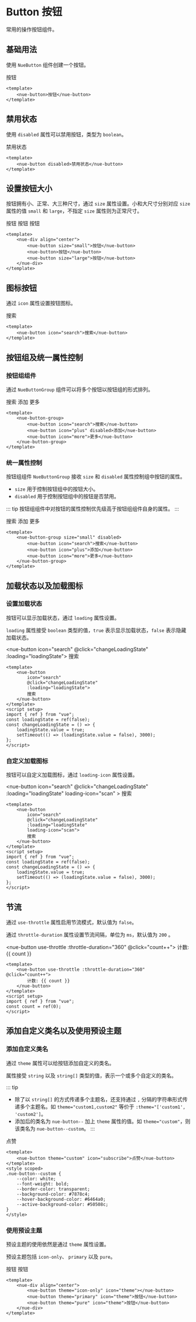 <script setup>
import { ref } from "vue";

const count = ref(0);
const loadingState = ref(false);

const changeLoadingState = () => {
    loadingState.value = true;
    setTimeout(() => {
        loadingState.value = false;
    }, 3000);
};
</script>
<style scoped>
.nue-button--custom {
    --color: white;
    --font-weight: bold;
    --border-color: transparent;
    --background-color: #7878c4;
    --hover-background-color: #6464a0;
    --active-background-color: #50508c;
}
</style>

# Button 按钮

常用的操作按钮组件。

## 基础用法

使用 `NueButton` 组件创建一个按钮。

<nue-button>按钮</nue-button>

```vue
<template>
    <nue-button>按钮</nue-button>
</template>
```

## 禁用状态

使用 `disabled` 属性可以禁用按钮，类型为 `boolean`。

<nue-button disabled>禁用状态</nue-button>

```vue
<template>
    <nue-button disabled>禁用状态</nue-button>
</template>
```

## 设置按钮大小

按钮拥有小、正常、大三种尺寸，通过 `size` 属性设置。小和大尺寸分别对应 `size` 属性的值 `small` 和 `large`，不指定 `size` 属性则为正常尺寸。

<nue-div align="center">
    <nue-button size="small">按钮</nue-button>
    <nue-button>按钮</nue-button>
    <nue-button size="large">按钮</nue-button>
</nue-div>

```vue
<template>
    <nue-div align="center">
        <nue-button size="small">按钮</nue-button>
        <nue-button>按钮</nue-button>
        <nue-button size="large">按钮</nue-button>
    </nue-div>
</template>
```

## 图标按钮

通过 `icon` 属性设置按钮图标。

<nue-button icon="search">搜索</nue-button>

```vue
<template>
    <nue-button icon="search">搜索</nue-button>
</template>
```

## 按钮组及统一属性控制

### 按钮组组件

通过 `NueButtonGroup` 组件可以将多个按钮以按钮组的形式排列。

<nue-button-group>
    <nue-button icon="search">搜索</nue-button>
    <nue-button icon="plus">添加</nue-button>
    <nue-button icon="more">更多</nue-button>
</nue-button-group>

```vue
<template>
    <nue-button-group>
        <nue-button icon="search">搜索</nue-button>
        <nue-button icon="plus" disabled>添加</nue-button>
        <nue-button icon="more">更多</nue-button>
    </nue-button-group>
</template>
```

### 统一属性控制

按钮组组件 `NueButtonGroup` 接收 `size` 和 `disabled` 属性控制组中按钮的属性。

-   `size` 用于控制按钮组中的按钮大小。
-   `disabled` 用于控制按钮组中的按钮是否禁用。

::: tip
按钮组组件中对按钮的属性控制优先级高于按钮组组件自身的属性。
:::

<nue-div>
    <nue-button-group size="small" disabled>
        <nue-button icon="search">搜索</nue-button>
        <nue-button icon="plus">添加</nue-button>
        <nue-button icon="more">更多</nue-button>
    </nue-button-group>
</nue-div>

```vue
<template>
    <nue-button-group size="small" disabled>
        <nue-button icon="search">搜索</nue-button>
        <nue-button icon="plus">添加</nue-button>
        <nue-button icon="more">更多</nue-button>
    </nue-button-group>
</template>
```

## 加载状态以及加载图标

### 设置加载状态

按钮可以显示加载状态，通过 `loading` 属性设置。

`loading` 属性接受 `boolean` 类型的值，`true` 表示显示加载状态，`false` 表示隐藏加载状态。

<nue-button icon="search" @click="changeLoadingState" :loading="loadingState">
搜索
</nue-button>

```vue
<template>
    <nue-button
        icon="search"
        @click="changeLoadingState"
        :loading="loadingState">
        搜索
    </nue-button>
</template>
<script setup>
import { ref } from "vue";
const loadingState = ref(false);
const changeLoadingState = () => {
    loadingState.value = true;
    setTimeout(() => (loadingState.value = false), 3000);
};
</script>
```

### 自定义加载图标

按钮可以自定义加载图标，通过 `loading-icon` 属性设置。

<nue-button icon="search" @click="changeLoadingState" :loading="loadingState" loading-icon="scan" >
    搜索
</nue-button>

```vue
<template>
    <nue-button
        icon="search"
        @click="changeLoadingState"
        :loading="loadingState"
        loading-icon="scan">
        搜索
    </nue-button>
</template>
<script setup>
import { ref } from "vue";
const loadingState = ref(false);
const changeLoadingState = () => {
    loadingState.value = true;
    setTimeout(() => (loadingState.value = false), 3000);
};
</script>
```

## 节流

通过 `use-throttle` 属性启用节流模式，默认值为 `false`。

通过 `throttle-duration` 属性设置节流间隔，单位为 `ms`，默认值为 `200` 。

<nue-button use-throttle :throttle-duration="360" @click="count++">
    计数: {{ count }}
</nue-button>

```vue
<template>
    <nue-button use-throttle :throttle-duration="360" @click="count++">
        计数: {{ count }}
    </nue-button>
</template>
<script setup>
import { ref } from "vue";
const count = ref(0);
</script>
```

## 添加自定义类名以及使用预设主题

### 添加自定义类名

通过 `theme` 属性可以给按钮添加自定义的类名。

属性接受 `string` 以及 `string[]` 类型的值，表示一个或多个自定义的类名。

::: tip
-   除了以 `string[]` 的方式传递多个主题名，还支持通过 `,` 分隔的字符串形式传递多个主题名。如 `theme="custom1,custom2"` 等价于 `:theme="['custom1', 'custom2']`。
-   添加后的类名为 `nue-button--` 加上 `theme` 属性的值。如 `theme="custom"`，则该类名为 `nue-button--custom`。
:::

<nue-button theme="custom" icon="subscribe">点赞</nue-button>

```vue
<template>
    <nue-button theme="custom" icon="subscribe">点赞</nue-button>
</template>
<style scoped>
.nue-button--custom {
    --color: white;
    --font-weight: bold;
    --border-color: transparent;
    --background-color: #7878c4;
    --hover-background-color: #6464a0;
    --active-background-color: #50508c;
}
</style>
```

### 使用预设主题

预设主题的使用依然是通过 `theme` 属性设置。

预设主题包括 `icon-only`、 `primary` 以及 `pure`。

<nue-div align="center">
    <nue-button theme="icon-only" icon="theme"></nue-button>
    <nue-button theme="primary" icon="theme">按钮</nue-button>
    <nue-button theme="pure" icon="theme">按钮</nue-button>
</nue-div>

```vue
<template>
    <nue-div align="center">
        <nue-button theme="icon-only" icon="theme"></nue-button>
        <nue-button theme="primary" icon="theme">按钮</nue-button>
        <nue-button theme="pure" icon="theme">按钮</nue-button>
    </nue-div>
</template>
```
